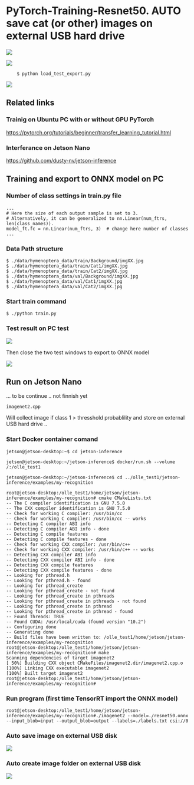 # PyTorch-Training-Resnet50. AUTO save cat (or other) images on external USB hard drive

![](cat_door.png)

![](Cat_with_prey.jpg)

        $ python load_test_export.py

![](data_loader.png)

## Related links

### Trainig on Ubuntu PC with or without GPU PyTorch

https://pytorch.org/tutorials/beginner/transfer_learning_tutorial.html

### Interferance on Jetson Nano

https://github.com/dusty-nv/jetson-inference


## Training and export to ONNX model on PC

### Number of class settings in train.py file
    
    ...
    # Here the size of each output sample is set to 3.
    # Alternatively, it can be generalized to nn.Linear(num_ftrs, len(class_names)).
    model_ft.fc = nn.Linear(num_ftrs, 3)  # change here number of classes
    ...

### Data Path structure

    $ ./data/hymenoptera_data/train/Background/imgXX.jpg
    $ ./data/hymenoptera_data/train/Cat1/imgXX.jpg
    $ ./data/hymenoptera_data/train/Cat2/imgXX.jpg
    $ ./data/hymenoptera_data/val/Background/imgXX.jpg
    $ ./data/hymenoptera_data/val/Cat1/imgXX.jpg
    $ ./data/hymenoptera_data/val/Cat2/imgXX.jpg

### Start train command

    $ ./python train.py

### Test result on PC test

![](test_bee_ant.png)

Then close the two test windows to export to ONNX model

![](export_ONNX.png)

## Run on Jetson Nano

... to be continue .. not finnish yet

    imagenet2.cpp 
    
Will collect image if class 1 > thresshold probablility and store on external USB hard drive ..

### Start Docker container comand 

    jetson@jetson-desktop:~$ cd jetson-inference

    jetson@jetson-desktop:~/jetson-inference$ docker/run.sh --volume /:/olle_test1
    
    jetson@jetson-desktop:~/jetson-inference$ cd ../olle_test1/jetson-inference/examples/my-recognition

    root@jetson-desktop:/olle_test1/home/jetson/jetson-inference/examples/my-recognition# cmake CMakeLists.txt  
    -- The C compiler identification is GNU 7.5.0   
    -- The CXX compiler identification is GNU 7.5.0
    -- Check for working C compiler: /usr/bin/cc
    -- Check for working C compiler: /usr/bin/cc -- works
    -- Detecting C compiler ABI info
    -- Detecting C compiler ABI info - done
    -- Detecting C compile features
    -- Detecting C compile features - done
    -- Check for working CXX compiler: /usr/bin/c++
    -- Check for working CXX compiler: /usr/bin/c++ -- works
    -- Detecting CXX compiler ABI info
    -- Detecting CXX compiler ABI info - done
    -- Detecting CXX compile features
    -- Detecting CXX compile features - done
    -- Looking for pthread.h
    -- Looking for pthread.h - found
    -- Looking for pthread_create
    -- Looking for pthread_create - not found
    -- Looking for pthread_create in pthreads
    -- Looking for pthread_create in pthreads - not found
    -- Looking for pthread_create in pthread
    -- Looking for pthread_create in pthread - found
    -- Found Threads: TRUE  
    -- Found CUDA: /usr/local/cuda (found version "10.2") 
    -- Configuring done
    -- Generating done
    -- Build files have been written to: /olle_test1/home/jetson/jetson-inference/examples/my-recognition
    root@jetson-desktop:/olle_test1/home/jetson/jetson-inference/examples/my-recognition# make
    Scanning dependencies of target imagenet2
    [ 50%] Building CXX object CMakeFiles/imagenet2.dir/imagenet2.cpp.o
    [100%] Linking CXX executable imagenet2
    [100%] Built target imagenet2
    root@jetson-desktop:/olle_test1/home/jetson/jetson-inference/examples/my-recognition# 


### Run program (first time TensorRT import the ONNX model)

    root@jetson-desktop:/olle_test1/home/jetson/jetson-inference/examples/my-recognition#./imagenet2 --model=./resnet50.onnx --input_blob=input --output_blob=output --labels=./labels.txt csi://0

### Auto save image on external USB disk

![](Auto_save_image_from_video.png)

### Auto create image folder on external USB disk

![](folder_on_external_USB.png)


